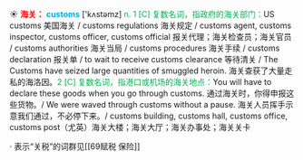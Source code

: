☀ <font color="red">**海关：**</font>
<font color="sky blue">**customs**</font> ['kʌstəmz] 
<font color="#00b050">n. 1 [C] 复数名词，指政府的海关部门：</font>US customs 美国海关 / customs regulations 海关规定 / customs agent, customs inspector, customs officer, customs official 报关代理；海关检查员；海关官员 / customs authorities 海关当局 / customs procedures 海关手续 / customs declaration 报关单 / to wait to receive customs clearance 等待清关 / The Customs have seized large quantities of smuggled heroin. 海关查获了大量走私的海洛因。<font color="#00b050">2 [C] 复数名词，指港口或机场的海关地点：</font>You will have to declare these goods when you go through customs. 通过海关时，你得申报这些货物。/ We were waved through customs without a pause. 海关人员挥手示意我们通过，不必停下来。/ customs building, customs hall, customs office, customs post（尤英）海关大楼；海关大厅；海关办事处；海关关卡

· 表示“关税”的词群见[[69赋税 保险]]
